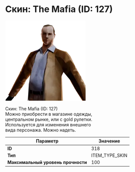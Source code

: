# Скин: The Mafia (ID: 127)

![Item Image](../img/318.webp?raw=true)

Скин: The Mafia (ID: 127)<br>Можно приобрести в магазине одежды,<br>центральном рынке, или с gold рулетки.<br>Используется для изменения внешнего<br>вида персонажа. Можно надеть.


| Параметр | Значение |
|----------|----------|
| **ID** | 318 |
| **Тип** | ITEM_TYPE_SKIN |
| **Максимальный уровень прочности** | 100 |


